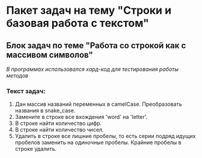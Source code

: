# Пакет задач на тему "Строки и базовая работа с текстом"
## Блок задач по теме "Работа со строкой как с массивом символов"

_В программах использовался хард-код для тестирования работы методов_

### Текст задач:
1. Дан массив названий переменных в camelCase. Преобразовать названия в snake_case.
2. Замените в строке все вхождения 'word' на 'letter'.
3. В строке найти количество цифр.
4. В строке найти количество чисел.
5. Удалить в строке все лишние пробелы, то есть серии подряд идущих пробелов заменить на одиночные пробелы. Крайние пробелы в строке удалить.
